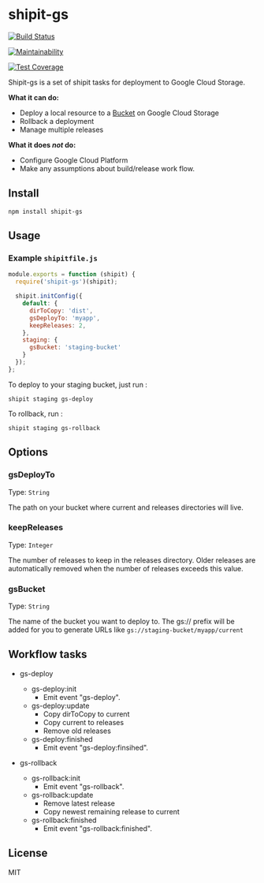 # shipit-gs

[![Build Status](https://travis-ci.org/randym/shipit-gs.svg?branch=master)](https://travis-ci.org/randym/shipit-gs)

[![Maintainability](https://api.codeclimate.com/v1/badges/a10d5365823b5d27f1e0/maintainability)](https://codeclimate.com/github/randym/shipit-gs/maintainability)

[![Test Coverage](https://api.codeclimate.com/v1/badges/a10d5365823b5d27f1e0/test_coverage)](https://codeclimate.com/github/randym/shipit-gs/test_coverage)

Shipit-gs is a set of shipit tasks for deployment to Google Cloud Storage.

**What it can do:**

- Deploy a local resource to a [Bucket](https://cloud.google.com/storage/docs/json_api/v1/buckets) on Google Cloud Storage
- Rollback a deployment
- Manage multiple releases

**What it does _not_ do:**

- Configure Google Cloud Platform
- Make any assumptions about build/release work flow.

## Install

```
npm install shipit-gs
```

## Usage

### Example `shipitfile.js`

```js
module.exports = function (shipit) {
  require('shipit-gs')(shipit);

  shipit.initConfig({
    default: {
      dirToCopy: 'dist',
      gsDeployTo: 'myapp',
      keepReleases: 2,
    },
    staging: {
      gsBucket: 'staging-bucket'
    }
  });
};
```

To deploy to your staging bucket, just run :

```
shipit staging gs-deploy
```

To rollback, run :

```
shipit staging gs-rollback
```

## Options

### gsDeployTo

Type: `String`

The path on your bucket where current and releases directories will live.

### keepReleases

Type: `Integer`

The number of releases to keep in the releases directory. Older releases are automatically removed when the number of releases exceeds this value.

### gsBucket

Type: `String`

The name of the bucket you want to deploy to. The gs:// prefix will be added for you to generate URLs like `gs://staging-bucket/myapp/current`

## Workflow tasks

- gs-deploy
  - gs-deploy:init
    - Emit event "gs-deploy".
  - gs-deploy:update
    - Copy dirToCopy to current
    - Copy current to releases
    - Remove old releases
  - gs-deploy:finished
    - Emit event "gs-deploy:finsihed".

- gs-rollback
  - gs-rollback:init
    - Emit event "gs-rollback".
  - gs-rollback:update
    - Remove latest release
    - Copy newest remaining release to current
  - gs-rollback:finished
    - Emit event "gs-rollback:finished".

## License

MIT
